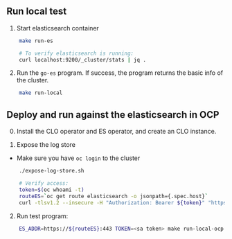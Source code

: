 
## Run local test

1. Start elasticsearch container

```bash
    make run-es

    # To verify elasticsearch is running:
    curl localhost:9200/_cluster/stats | jq .
```

2. Run the `go-es` program. If success, the program returns the basic info of 
the cluster.

```bash
    make run-local
```

## Deploy and run against the elasticsearch in OCP

0. Install the CLO operator and ES operator, and create an CLO instance.

1. Expose the log store

- Make sure you have `oc login` to the cluster

```bash
    ./expose-log-store.sh

    # Verify access:
    token=$(oc whoami -t)
    routeES=`oc get route elasticsearch -o jsonpath={.spec.host}`
    curl -tlsv1.2 --insecure -H "Authorization: Bearer ${token}" "https://${routeES}/.operations.*/_search?size=1" | jq
```

2. Run test program:

```bash
    ES_ADDR=https://${routeES}:443 TOKEN=<sa token> make run-local-ocp
```
